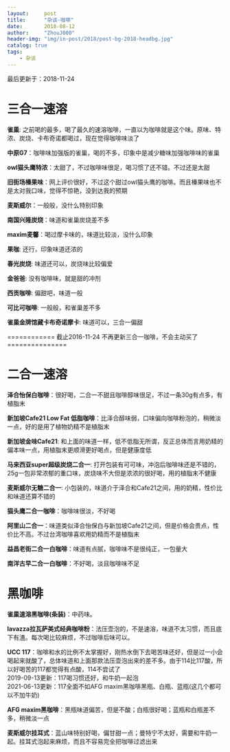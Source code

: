 ```yaml
---
layout:     post
title:      "杂谈-咖啡"
date:       2018-08-12
author:     "ZhouJ000"
header-img: "img/in-post/2018/post-bg-2018-headbg.jpg"
catalog: true
tags:
    - 杂谈
--- 
```


<font id="last-updated">最后更新于：2018-11-24</font>



# 三合一速溶

**雀巢**: 之前喝的最多，喝了最久的速溶咖啡，一直以为咖啡就是这个味。原味、特浓、炭烧、卡布奇诺都喝过，现在觉得咖啡味淡了

**中原G7**：咖啡味加强版的雀巢，喝的不多，印象中是减少糖味加强咖啡味的雀巢

**owl猫头鹰特浓**：太甜了，不过咖啡味很足，喝习惯了还不错。不过还是太甜

**旧街场榛果味**：网上评价很好，不过这个甜过owl猫头鹰的咖啡。而且榛果味也不是太对我口味，觉得不惊艳，没到达我的预期

**麦斯威尔**：一般般，没什么特别印象

**南国兴隆炭烧**：味道和雀巢炭烧差不多

**maxim麦馨**：喝过摩卡味的，味道比较淡，没什么印象

**果咖**: 还行，印象味道还浓的

**春光炭烧**:  味道还可以，炭烧味比较偏爱

**金爸爸**: 没有咖啡味，就是甜的冲剂

**西贡咖啡**: 偏甜吧，味道一般

**可比可咖啡**: 一般般，和雀巢差不多

**雀巢金牌馆藏卡布奇诺摩卡**: 味道可以，三合一偏甜

============ 截止2016-11-24 不再更新三合一咖啡，不会主动买了 ===============



# 二合一速溶

**泽合怡保白咖啡**：很好喝，二合一不甜且咖啡醇味很足，不过一条30g有点多，有植脂末

**新加坡Cafe21 Low Fat 低脂咖啡**：比泽合醇味弱，口味偏向咖啡粉泡的，稍微淡一点，好的是用了植物奶精不是植脂末

**新加坡金味Cafe21**: 和上面的味道一样，低不低脂无所谓，反正总体而言用奶精的偏本味一点，用植脂末更顺滑更好喝点，但是健康度低

**马来西亚super超级炭烧二合一**: 打开包装有可可味，冲泡后咖啡味还是不错的，25g一包非常浓郁的重口味，炭烧味不大但是浓浓的很好喝，用的植脂末不健康

**麦斯威尔无糖二合一**: 小包装的，味道介于泽合和Cafe21之间，用的奶精，性价比和味道还算不错的

**猫头鹰二合一咖啡**：咖啡味很淡，不好喝

**阿里山二合一**：味道类似泽合怡保白与新加坡Cafe21之间，但是价格会贵点，性价比不高。不过台湾咖啡喜欢用奶精而不是植脂末

**益昌老街二合一白咖啡**：味道有点腻，咖啡味不是很纯正，一包量大

**南洋古早二合一白咖啡**：不好喝，淡且咖啡味不足


# 黑咖啡

**雀巢速溶黑咖啡(条装)**：中药味。

**lavazza拉瓦萨美式经典咖啡粉**：法压壶泡的，不是速溶，味道不太习惯，而且底下有渣。每次喝比较麻烦，不过咖啡后味可以。

**UCC 117**：咖啡和水的比例不太掌握好，刚热水倒下去喝苦味还好，但是过一小会喝起来就酸了，总体味道和上面那款法压壶泡出来的差不多。由于114比117酸，所以好喝苦的117都觉得有点酸，114不尝试了  
2019-09-13更新：117喝习惯还好，和牛奶一起泡  
2021-06-13更新：117全面不如AFG maxim黑咖啡黑瓶、白瓶、蓝瓶(这几个都可以不加牛奶)

**AFG maxim黑咖啡**：黑瓶味道偏苦，但是不酸；白瓶很好喝；蓝瓶和白瓶差不多，稍微淡一点

**麦斯威尔挂耳式**：蓝山味特别好喝，偏甘甜一点；曼特宁不太好，需要和牛奶一起。挂耳式泡起来麻烦，而且不容易完全把咖啡过滤出来
